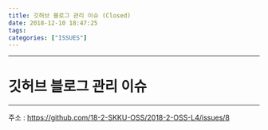 ```yaml
---
title: 깃허브 블로그 관리 이슈 (Closed)
date: 2018-12-10 18:47:25
tags:
categories: ["ISSUES"]
---
```


	
*******************************************************

# 깃허브 블로그 관리 이슈
---
주소 : https://github.com/18-2-SKKU-OSS/2018-2-OSS-L4/issues/8
